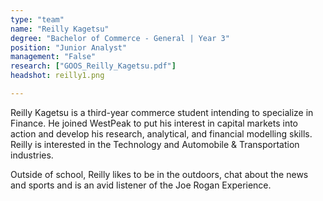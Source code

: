 ```yaml
---
type: "team"
name: "Reilly Kagetsu"
degree: "Bachelor of Commerce - General | Year 3"
position: "Junior Analyst"
management: "False"
research: ["GOOS_Reilly_Kagetsu.pdf"]
headshot: reilly1.png

---
```


Reilly Kagetsu is a third-year commerce student intending to specialize in Finance. He joined WestPeak to put his interest in capital markets into action and develop his research, analytical, and financial modelling skills. Reilly is interested in the Technology and Automobile & Transportation industries.

Outside of school, Reilly likes to be in the outdoors, chat about the news and sports and is an avid listener of the Joe Rogan Experience.